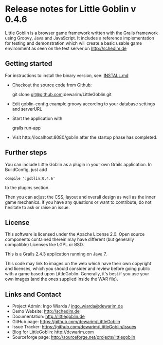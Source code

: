 # Release notes for Little Goblin v 0.4.6

Little Goblin is a browser game framework written with the Grails framework
using Groovy, Java and JavaScript. It includes a reference implementation
for testing and demonstration which will create a basic usable
game environment as seen on the test server on http://schedim.de

## Getting started

For instructions to install the binary version, see: [INSTALL.md](INSTALL.md)

* Checkout the source code from Github:

    git clone git@github.com:dewarim/LittleGoblin.git

* Edit goblin-config.example.groovy according to your database settings and serverURL

* Start the application with

    grails run-app

* Visit http://localhost:8080/goblin after the startup phase has completed.

## Further steps

You can include Little Goblin as a plugin in your own Grails application.
In BuildConfig, just add 

    compile ':goblin:0.4.6'

to the plugins section. 

Then you can adjust the CSS, layout and overall design as well as the
inner game mechanics. If you have any questions or want to contribute,
do not hesitate to ask or raise an issue.

## License

This software is licensed under the Apache License 2.0.
Open source components contained therein may have different
(but generally compatible) Licenses like LGPL or BSD.

This is a Grails 2.4.3 application running on Java 7.

This code may link to images on the web which have their own copyright
 and licenses, which you should consider and review before going
 public with a game based upon LittleGoblin. Generally, it's best
 if you use your own images (and the ones supplied inside the WAR
 file).

## Links and Contact

* Project Admin: Ingo Wiarda / ingo_wiarda@dewarim.de
* Demo Website: http://schedim.de
* Documentation: http://littlegoblin.de
* GitHub page: https://github.com/dewarim/LittleGoblin
* Issue Tracker: https://github.com/dewarim/LittleGoblin/issues
* Blog for LittleGoblin: http://dewarim.com
* Sourceforge page: http://sourceforge.net/projects/littlegoblin
